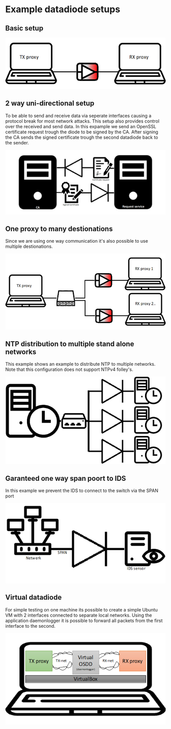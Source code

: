 # Example datadiode setups

## Basic setup

![Simple datadiode setup](img_simple_datadiode_setup.png)

## 2 way uni-directional setup

To be able to send and receive data via seperate interfaces causing a protocol break for most network attacks. This setup also provides control over the received and send data.
In this expample we send an OpenSSL certificate request trough the diode to be signed by the CA. After signing the CA sends the signed certificate trough the second datadiode back to the sender.

![2 way datadiode](img_2_way_datadiode_setup.png)

## One proxy to many destionations

Since we are using one way communication it's also possible to use multiple destionations.

![](img_one_to_many_datadiode_setup.png)

## NTP distribution to multiple stand alone networks

This example shows an example to distribute NTP to multiple networks. Note that this configuration does not support NTPv4 folley's.

![](img_NTP_timeserver_to_multiple_networks.png)

## Garanteed one way span poort to IDS

In this example we prevent the IDS to connect to the switch via the SPAN port

![](img_span_port_with_diode.png)

## Virtual datadiode

For simple testing on one machine its possible to create a simple Ubuntu VM with 2 interfaces connected to separate local networks.
Using the application daemonlogger it is possible to forward all packets from the first interface to the second.

![Virtual datadiode](img_virtual_datadiode_setup.png)
